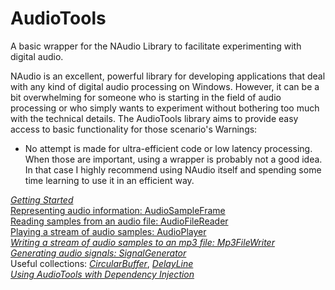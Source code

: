 # AudioTools
A basic wrapper for the NAudio Library to facilitate experimenting with digital audio.    

NAudio is an excellent, powerful library for developing applications that deal with any kind of digital audio processing on Windows. However, it can be a bit overwhelming for someone who is starting in the field of audio processing or who simply wants to experiment without bothering too much with the technical details.
The AudioTools library aims to provide easy access to basic functionality for those scenario's
Warnings:
* No attempt is made for ultra-efficient code or low latency processing. When those are important, using a wrapper is probably not a good idea. In that case I highly recommend using NAudio itself and spending some time learning to use it in an efficient way.

*[Getting Started](Docs/GettingStarted.md)*    
[Representing audio information: AudioSampleFrame](Docs/AudioSampleFrame.md)   
[Reading samples from an audio file: AudioFileReader](Docs/AudioFileReader.md)   
[Playing a stream of audio samples: AudioPlayer](Docs/AudioPlayer.md)       
*[Writing a stream of audio samples to an mp3 file: Mp3FileWriter](Docs/Mp3FileWriter.md)*    
*[Generating audio signals: SignalGenerator](Docs/SignalGenerator.md)*    
Useful collections: *[CircularBuffer](Docs/circularBuffer.md)*, *[DelayLine](Docs/DelayLine.md)*     
*[Using AudioTools with Dependency Injection](Docs/DependencyInjection.md)*
  
